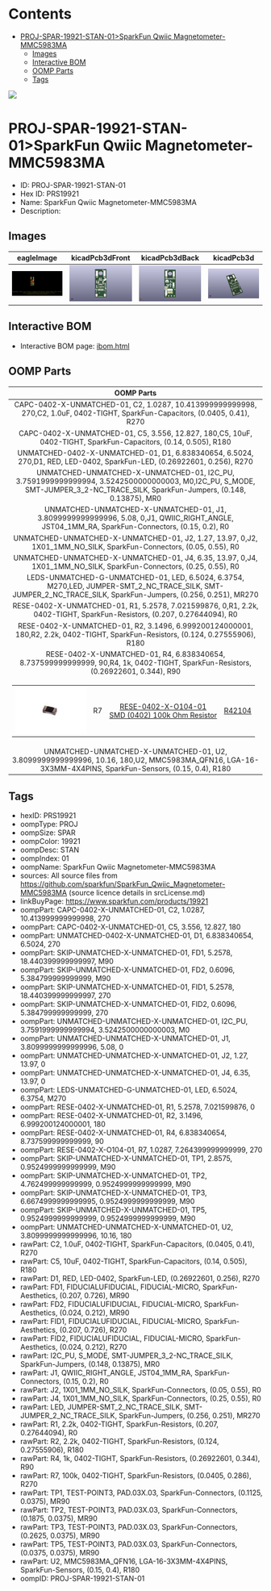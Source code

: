 



Contents
========

* [PROJ-SPAR-19921-STAN-01>SparkFun Qwiic Magnetometer-MMC5983MA](#proj-spar-19921-stan-01sparkfun-qwiic-magnetometer-mmc5983ma)
	* [Images](#images)
	* [Interactive BOM](#interactive-bom)
	* [OOMP Parts](#oomp-parts)
	* [Tags](#tags)
  
![][im]
# PROJ-SPAR-19921-STAN-01>SparkFun Qwiic Magnetometer-MMC5983MA

- ID: PROJ-SPAR-19921-STAN-01
- Hex ID: PRS19921
- Name: SparkFun Qwiic Magnetometer-MMC5983MA
- Description: 

## Images
  
  

|eagleImage|kicadPcb3dFront|kicadPcb3dBack|kicadPcb3d|
| :---: | :---: | :---: | :---: |
|[![eagleImage](eagleImage_140.png)](eagleImage_600.png)|[![kicadPcb3dFront](kicadPcb3dFront_140.png)](kicadPcb3dFront_600.png)|[![kicadPcb3dBack](kicadPcb3dBack_140.png)](kicadPcb3dBack_600.png)|[![kicadPcb3d](kicadPcb3d_140.png)](kicadPcb3d_600.png)|

## Interactive BOM

- Interactive BOM page: [ibom.html](kicad/bom/ibom.html)

## OOMP Parts
  

|OOMP Parts|
| :---: |
|CAPC-0402-X-UNMATCHED-01, C2, 1.0287, 10.413999999999998, 270,C2, 1.0uF, 0402-TIGHT, SparkFun-Capacitors, (0.0405, 0.41), R270|
|CAPC-0402-X-UNMATCHED-01, C5, 3.556, 12.827, 180,C5, 10uF, 0402-TIGHT, SparkFun-Capacitors, (0.14, 0.505), R180|
|UNMATCHED-0402-X-UNMATCHED-01, D1, 6.838340654, 6.5024, 270,D1, RED, LED-0402, SparkFun-LED, (0.26922601, 0.256), R270|
|UNMATCHED-UNMATCHED-X-UNMATCHED-01, I2C_PU, 3.7591999999999994, 3.5242500000000003, M0,I2C_PU, S_MODE, SMT-JUMPER_3_2-NC_TRACE_SILK, SparkFun-Jumpers, (0.148, 0.13875), MR0|
|UNMATCHED-UNMATCHED-X-UNMATCHED-01, J1, 3.8099999999999996, 5.08, 0,J1, QWIIC_RIGHT_ANGLE, JST04_1MM_RA, SparkFun-Connectors, (0.15, 0.2), R0|
|UNMATCHED-UNMATCHED-X-UNMATCHED-01, J2, 1.27, 13.97, 0,J2, 1X01_1MM_NO_SILK, SparkFun-Connectors, (0.05, 0.55), R0|
|UNMATCHED-UNMATCHED-X-UNMATCHED-01, J4, 6.35, 13.97, 0,J4, 1X01_1MM_NO_SILK, SparkFun-Connectors, (0.25, 0.55), R0|
|LEDS-UNMATCHED-G-UNMATCHED-01, LED, 6.5024, 6.3754, M270,LED, JUMPER-SMT_2_NC_TRACE_SILK, SMT-JUMPER_2_NC_TRACE_SILK, SparkFun-Jumpers, (0.256, 0.251), MR270|
|RESE-0402-X-UNMATCHED-01, R1, 5.2578, 7.021599876, 0,R1, 2.2k, 0402-TIGHT, SparkFun-Resistors, (0.207, 0.27644094), R0|
|RESE-0402-X-UNMATCHED-01, R2, 3.1496, 6.999200124000001, 180,R2, 2.2k, 0402-TIGHT, SparkFun-Resistors, (0.124, 0.27555906), R180|
|RESE-0402-X-UNMATCHED-01, R4, 6.838340654, 8.737599999999999, 90,R4, 1k, 0402-TIGHT, SparkFun-Resistors, (0.26922601, 0.344), R90|
|<table><tr><td>![RESE-0402-X-O104-01](https://raw.githubusercontent.com/oomlout/oomlout_OOMP_parts/main/RESE-0402-X-O104-01/image_140.jpg)</td><td> R7</td><td>[RESE-0402-X-O104-01<br>SMD (0402) 100k Ohm Resistor](https://github.com/oomlout/oomlout_OOMP_parts/tree/main/RESE-0402-X-O104-01/)</td><td>[R42104](https://github.com/oomlout/oomlout_OOMP_parts/tree/main/RESE-0402-X-O104-01/)</td></tr></table>|
|UNMATCHED-UNMATCHED-X-UNMATCHED-01, U2, 3.8099999999999996, 10.16, 180,U2, MMC5983MA_QFN16, LGA-16-3X3MM-4X4PINS, SparkFun-Sensors, (0.15, 0.4), R180|

## Tags

- hexID: PRS19921
- oompType: PROJ
- oompSize: SPAR
- oompColor: 19921
- oompDesc: STAN
- oompIndex: 01
- oompName: SparkFun Qwiic Magnetometer-MMC5983MA
- sources: All source files from https://github.com/sparkfun/SparkFun_Qwiic_Magnetometer-MMC5983MA (source licence details in srcLicense.md)
- linkBuyPage: https://www.sparkfun.com/products/19921
- oompPart: CAPC-0402-X-UNMATCHED-01, C2, 1.0287, 10.413999999999998, 270
- oompPart: CAPC-0402-X-UNMATCHED-01, C5, 3.556, 12.827, 180
- oompPart: UNMATCHED-0402-X-UNMATCHED-01, D1, 6.838340654, 6.5024, 270
- oompPart: SKIP-UNMATCHED-X-UNMATCHED-01, FD1, 5.2578, 18.440399999999997, M90
- oompPart: SKIP-UNMATCHED-X-UNMATCHED-01, FD2, 0.6096, 5.384799999999999, M90
- oompPart: SKIP-UNMATCHED-X-UNMATCHED-01, FID1, 5.2578, 18.440399999999997, 270
- oompPart: SKIP-UNMATCHED-X-UNMATCHED-01, FID2, 0.6096, 5.384799999999999, 270
- oompPart: UNMATCHED-UNMATCHED-X-UNMATCHED-01, I2C_PU, 3.7591999999999994, 3.5242500000000003, M0
- oompPart: UNMATCHED-UNMATCHED-X-UNMATCHED-01, J1, 3.8099999999999996, 5.08, 0
- oompPart: UNMATCHED-UNMATCHED-X-UNMATCHED-01, J2, 1.27, 13.97, 0
- oompPart: UNMATCHED-UNMATCHED-X-UNMATCHED-01, J4, 6.35, 13.97, 0
- oompPart: LEDS-UNMATCHED-G-UNMATCHED-01, LED, 6.5024, 6.3754, M270
- oompPart: RESE-0402-X-UNMATCHED-01, R1, 5.2578, 7.021599876, 0
- oompPart: RESE-0402-X-UNMATCHED-01, R2, 3.1496, 6.999200124000001, 180
- oompPart: RESE-0402-X-UNMATCHED-01, R4, 6.838340654, 8.737599999999999, 90
- oompPart: RESE-0402-X-O104-01, R7, 1.0287, 7.264399999999999, 270
- oompPart: SKIP-UNMATCHED-X-UNMATCHED-01, TP1, 2.8575, 0.9524999999999999, M90
- oompPart: SKIP-UNMATCHED-X-UNMATCHED-01, TP2, 4.762499999999999, 0.9524999999999999, M90
- oompPart: SKIP-UNMATCHED-X-UNMATCHED-01, TP3, 6.6674999999999995, 0.9524999999999999, M90
- oompPart: SKIP-UNMATCHED-X-UNMATCHED-01, TP5, 0.9524999999999999, 0.9524999999999999, M90
- oompPart: UNMATCHED-UNMATCHED-X-UNMATCHED-01, U2, 3.8099999999999996, 10.16, 180
- rawPart: C2, 1.0uF, 0402-TIGHT, SparkFun-Capacitors, (0.0405, 0.41), R270
- rawPart: C5, 10uF, 0402-TIGHT, SparkFun-Capacitors, (0.14, 0.505), R180
- rawPart: D1, RED, LED-0402, SparkFun-LED, (0.26922601, 0.256), R270
- rawPart: FD1, FIDUCIALUFIDUCIAL, FIDUCIAL-MICRO, SparkFun-Aesthetics, (0.207, 0.726), MR90
- rawPart: FD2, FIDUCIALUFIDUCIAL, FIDUCIAL-MICRO, SparkFun-Aesthetics, (0.024, 0.212), MR90
- rawPart: FID1, FIDUCIALUFIDUCIAL, FIDUCIAL-MICRO, SparkFun-Aesthetics, (0.207, 0.726), R270
- rawPart: FID2, FIDUCIALUFIDUCIAL, FIDUCIAL-MICRO, SparkFun-Aesthetics, (0.024, 0.212), R270
- rawPart: I2C_PU, S_MODE, SMT-JUMPER_3_2-NC_TRACE_SILK, SparkFun-Jumpers, (0.148, 0.13875), MR0
- rawPart: J1, QWIIC_RIGHT_ANGLE, JST04_1MM_RA, SparkFun-Connectors, (0.15, 0.2), R0
- rawPart: J2, 1X01_1MM_NO_SILK, SparkFun-Connectors, (0.05, 0.55), R0
- rawPart: J4, 1X01_1MM_NO_SILK, SparkFun-Connectors, (0.25, 0.55), R0
- rawPart: LED, JUMPER-SMT_2_NC_TRACE_SILK, SMT-JUMPER_2_NC_TRACE_SILK, SparkFun-Jumpers, (0.256, 0.251), MR270
- rawPart: R1, 2.2k, 0402-TIGHT, SparkFun-Resistors, (0.207, 0.27644094), R0
- rawPart: R2, 2.2k, 0402-TIGHT, SparkFun-Resistors, (0.124, 0.27555906), R180
- rawPart: R4, 1k, 0402-TIGHT, SparkFun-Resistors, (0.26922601, 0.344), R90
- rawPart: R7, 100k, 0402-TIGHT, SparkFun-Resistors, (0.0405, 0.286), R270
- rawPart: TP1, TEST-POINT3, PAD.03X.03, SparkFun-Connectors, (0.1125, 0.0375), MR90
- rawPart: TP2, TEST-POINT3, PAD.03X.03, SparkFun-Connectors, (0.1875, 0.0375), MR90
- rawPart: TP3, TEST-POINT3, PAD.03X.03, SparkFun-Connectors, (0.2625, 0.0375), MR90
- rawPart: TP5, TEST-POINT3, PAD.03X.03, SparkFun-Connectors, (0.0375, 0.0375), MR90
- rawPart: U2, MMC5983MA_QFN16, LGA-16-3X3MM-4X4PINS, SparkFun-Sensors, (0.15, 0.4), R180
- oompID: PROJ-SPAR-19921-STAN-01



[im]: kicadPcb3d_450.png
